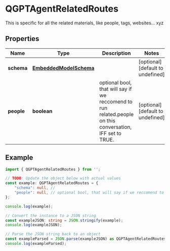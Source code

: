 
# QGPTAgentRelatedRoutes

This is specific for all the related materials, like people, tags, websites... xyz

## Properties

Name | Type | Description | Notes
------------ | ------------- | ------------- | -------------
**schema** | [**EmbeddedModelSchema**](EmbeddedModelSchema) |  | [optional] [default to undefined]
**people** | **boolean** | optional bool, that will say if we reccomend to run related.people on this conversation, IFF set to TRUE. | [optional] [default to undefined]

## Example

```typescript
import { QGPTAgentRelatedRoutes } from '';

// TODO: Update the object below with actual values
const example: QGPTAgentRelatedRoutes = {
    "schema": null, // 
    "people": null, // optional bool, that will say if we reccomend to run related.people on this conversation, IFF set to TRUE.
};

console.log(example);

// Convert the instance to a JSON string
const exampleJSON: string = JSON.stringify(example);
console.log(exampleJSON);

// Parse the JSON string back to an object
const exampleParsed = JSON.parse(exampleJSON) as QGPTAgentRelatedRoutes;
console.log(exampleParsed);
```





